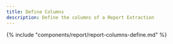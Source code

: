 ```yaml
---
title: Define Columns
description: Define the columns of a Report Extraction
---
```


{% include "components/report/report-columns-define.md" %}